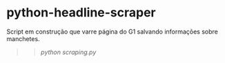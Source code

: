 # python-headline-scraper

Script em construção que varre página do G1 salvando informações sobre manchetes.

>><i>python scraping.py</i>
